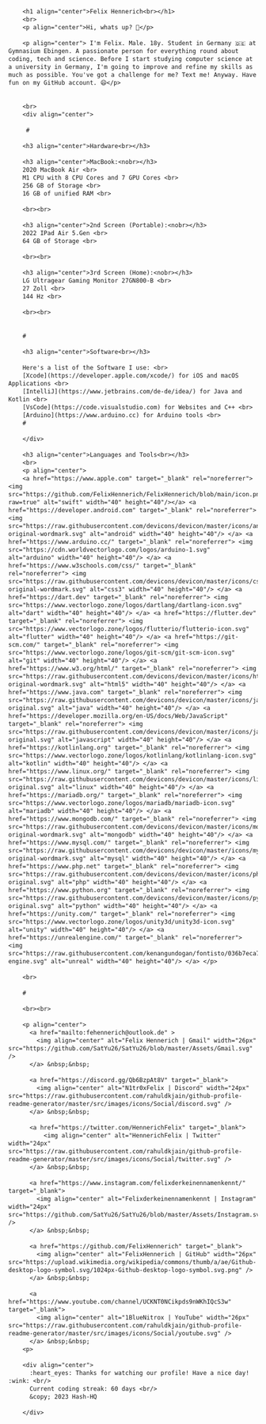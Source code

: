 
        <h1 align="center">Felix Hennerich<br></h1>
        <br>
        <p align="center">Hi, whats up? 👋</p>

        <p align="center"> I'm Felix. Male. 18y. Student in Germany 🇩🇪 at Gymnasium Ebingen. A passionate person for everything round about coding, tech and science. Before I start studying computer science at a university in Germany, I'm going to improve and refine my skills as much as possible. You've got a challenge for me? Text me! Anyway. Have fun on my GitHub account. 😄</p>


        <br>
        <div align="center">

         # 

        <h3 align="center">Hardware<br></h3>

        <h3 align="center">MacBook:<nobr></h3>
        2020 MacBook Air <br> 
        M1 CPU with 8 CPU Cores and 7 GPU Cores <br>
        256 GB of Storage <br>
        16 GB of unified RAM <br>

        <br><br>

        <h3 align="center">2nd Screen (Portable):<nobr></h3>
        2022 IPad Air 5.Gen <br>
        64 GB of Storage <br>

        <br><br>

        <h3 align="center">3rd Screen (Home):<nobr></h3>
        LG Ultragear Gaming Monitor 27GN800-B <br>
        27 Zoll <br>
        144 Hz <br>

        <br><br>


        #  

        <h3 align="center">Software<br></h3>

        Here's a list of the Software I use: <br> 
        [Xcode](https://developer.apple.com/xcode/) for iOS and macOS Applications <br>
        [IntelliJ](https://www.jetbrains.com/de-de/idea/) for Java and Kotlin <br>
        [VsCode](https://code.visualstudio.com) for Websites and C++ <br>
        [Arduino](https://www.arduino.cc) for Arduino tools <br>
        #

        </div> 

        <h3 align="center">Languages and Tools<br></h3>
        <br>
        <p align="center"> 
        <a href="https://www.apple.com" target="_blank" rel="noreferrer"> <img src="https://github.com/FelixHennerich/FelixHennerich/blob/main/icon.png?raw=true" alt="swift" width="40" height="40"/></a> <a href="https://developer.android.com" target="_blank" rel="noreferrer"> <img src="https://raw.githubusercontent.com/devicons/devicon/master/icons/android/android-original-wordmark.svg" alt="android" width="40" height="40"/> </a> <a href="https://www.arduino.cc/" target="_blank" rel="noreferrer"> <img src="https://cdn.worldvectorlogo.com/logos/arduino-1.svg" alt="arduino" width="40" height="40"/> </a> <a href="https://www.w3schools.com/css/" target="_blank" rel="noreferrer"> <img src="https://raw.githubusercontent.com/devicons/devicon/master/icons/css3/css3-original-wordmark.svg" alt="css3" width="40" height="40"/> </a> <a href="https://dart.dev" target="_blank" rel="noreferrer"> <img src="https://www.vectorlogo.zone/logos/dartlang/dartlang-icon.svg" alt="dart" width="40" height="40"/> </a> <a href="https://flutter.dev" target="_blank" rel="noreferrer"> <img src="https://www.vectorlogo.zone/logos/flutterio/flutterio-icon.svg" alt="flutter" width="40" height="40"/> </a> <a href="https://git-scm.com/" target="_blank" rel="noreferrer"> <img src="https://www.vectorlogo.zone/logos/git-scm/git-scm-icon.svg" alt="git" width="40" height="40"/> </a> <a href="https://www.w3.org/html/" target="_blank" rel="noreferrer"> <img src="https://raw.githubusercontent.com/devicons/devicon/master/icons/html5/html5-original-wordmark.svg" alt="html5" width="40" height="40"/> </a> <a href="https://www.java.com" target="_blank" rel="noreferrer"> <img src="https://raw.githubusercontent.com/devicons/devicon/master/icons/java/java-original.svg" alt="java" width="40" height="40"/> </a> <a href="https://developer.mozilla.org/en-US/docs/Web/JavaScript" target="_blank" rel="noreferrer"> <img src="https://raw.githubusercontent.com/devicons/devicon/master/icons/javascript/javascript-original.svg" alt="javascript" width="40" height="40"/> </a> <a href="https://kotlinlang.org" target="_blank" rel="noreferrer"> <img src="https://www.vectorlogo.zone/logos/kotlinlang/kotlinlang-icon.svg" alt="kotlin" width="40" height="40"/> </a> <a href="https://www.linux.org/" target="_blank" rel="noreferrer"> <img src="https://raw.githubusercontent.com/devicons/devicon/master/icons/linux/linux-original.svg" alt="linux" width="40" height="40"/> </a> <a href="https://mariadb.org/" target="_blank" rel="noreferrer"> <img src="https://www.vectorlogo.zone/logos/mariadb/mariadb-icon.svg" alt="mariadb" width="40" height="40"/> </a> <a href="https://www.mongodb.com/" target="_blank" rel="noreferrer"> <img src="https://raw.githubusercontent.com/devicons/devicon/master/icons/mongodb/mongodb-original-wordmark.svg" alt="mongodb" width="40" height="40"/> </a> <a href="https://www.mysql.com/" target="_blank" rel="noreferrer"> <img src="https://raw.githubusercontent.com/devicons/devicon/master/icons/mysql/mysql-original-wordmark.svg" alt="mysql" width="40" height="40"/> </a> <a href="https://www.php.net" target="_blank" rel="noreferrer"> <img src="https://raw.githubusercontent.com/devicons/devicon/master/icons/php/php-original.svg" alt="php" width="40" height="40"/> </a> <a href="https://www.python.org" target="_blank" rel="noreferrer"> <img src="https://raw.githubusercontent.com/devicons/devicon/master/icons/python/python-original.svg" alt="python" width="40" height="40"/> </a> <a href="https://unity.com/" target="_blank" rel="noreferrer"> <img src="https://www.vectorlogo.zone/logos/unity3d/unity3d-icon.svg" alt="unity" width="40" height="40"/> </a> <a href="https://unrealengine.com/" target="_blank" rel="noreferrer"> <img src="https://raw.githubusercontent.com/kenangundogan/fontisto/036b7eca71aab1bef8e6a0518f7329f13ed62f6b/icons/svg/brand/unreal-engine.svg" alt="unreal" width="40" height="40"/> </a> </p>

        <br> 

        # 

        <br><br>

        <p align="center">
          <a href="mailto:fehennerich@outlook.de" >
            <img align="center" alt="Felix Hennerich | Gmail" width="26px" src="https://github.com/SatYu26/SatYu26/blob/master/Assets/Gmail.svg" />
          </a> &nbsp;&nbsp;

          <a href="https://discord.gg/Qb6BzpAt8V" target="_blank">
            <img align="center" alt="N1tr0xFelix | Discord" width="24px" src="https://raw.githubusercontent.com/rahuldkjain/github-profile-readme-generator/master/src/images/icons/Social/discord.svg" />
          </a> &nbsp;&nbsp;

          <a href="https://twitter.com/HennerichFelix" target="_blank">
              <img align="center" alt="HennerichFelix | Twitter" width="24px" src="https://raw.githubusercontent.com/rahuldkjain/github-profile-readme-generator/master/src/images/icons/Social/twitter.svg" />
          </a> &nbsp;&nbsp;

          <a href="https://www.instagram.com/felixderkeinennamenkennt/" target="_blank">
            <img align="center" alt="Felixderkeinennamenkennt | Instagram" width="24px" src="https://github.com/SatYu26/SatYu26/blob/master/Assets/Instagram.svg" />
          </a> &nbsp;&nbsp;

          <a href="https://github.com/FelixHennerich" target="_blank">
            <img align="center" alt="FelixHennerich | GitHub" width="26px" src="https://upload.wikimedia.org/wikipedia/commons/thumb/a/ae/Github-desktop-logo-symbol.svg/1024px-Github-desktop-logo-symbol.svg.png" />
          </a> &nbsp;&nbsp;

          <a href="https://www.youtube.com/channel/UCKNT0NCikpds9nWKhIQcS3w" target="_blank">
            <img align="center" alt="1BlueNitrox | YouTube" width="26px" src="https://raw.githubusercontent.com/rahuldkjain/github-profile-readme-generator/master/src/images/icons/Social/youtube.svg" />
          </a> &nbsp;&nbsp;
        <p> 

        <div align="center">
          :heart_eyes: Thanks for watching our profile! Have a nice day! :wink: <br/>
          Current coding streak: 60 days <br/>
          &copy; 2023 Hash-HQ

        </div>
        